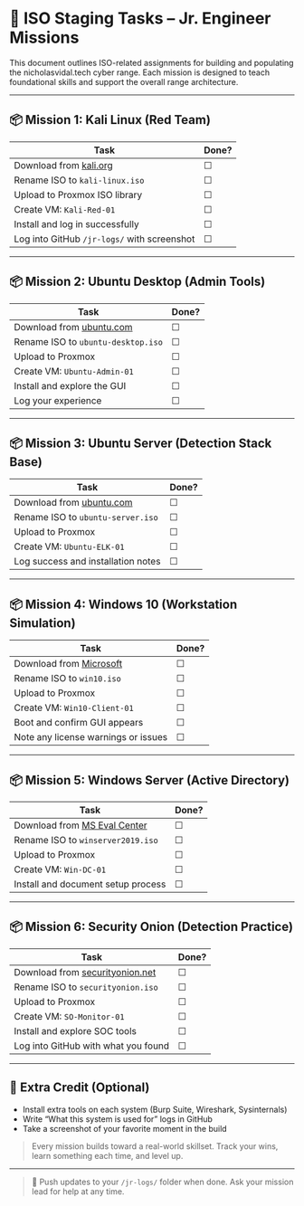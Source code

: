 # 🎯 ISO Staging Tasks – Jr. Engineer Missions

This document outlines ISO-related assignments for building and populating the nicholasvidal.tech cyber range. Each mission is designed to teach foundational skills and support the overall range architecture.

---

## 📦 Mission 1: Kali Linux (Red Team)

| Task | Done? |
|------|-------|
| Download from [kali.org](https://www.kali.org/get-kali/) | ☐ |
| Rename ISO to `kali-linux.iso` | ☐ |
| Upload to Proxmox ISO library | ☐ |
| Create VM: `Kali-Red-01` | ☐ |
| Install and log in successfully | ☐ |
| Log into GitHub `/jr-logs/` with screenshot | ☐ |

---

## 📦 Mission 2: Ubuntu Desktop (Admin Tools)

| Task | Done? |
|------|-------|
| Download from [ubuntu.com](https://ubuntu.com/download/desktop) | ☐ |
| Rename ISO to `ubuntu-desktop.iso` | ☐ |
| Upload to Proxmox | ☐ |
| Create VM: `Ubuntu-Admin-01` | ☐ |
| Install and explore the GUI | ☐ |
| Log your experience | ☐ |

---

## 📦 Mission 3: Ubuntu Server (Detection Stack Base)

| Task | Done? |
|------|-------|
| Download from [ubuntu.com](https://ubuntu.com/download/server) | ☐ |
| Rename ISO to `ubuntu-server.iso` | ☐ |
| Upload to Proxmox | ☐ |
| Create VM: `Ubuntu-ELK-01` | ☐ |
| Log success and installation notes | ☐ |

---

## 📦 Mission 4: Windows 10 (Workstation Simulation)

| Task | Done? |
|------|-------|
| Download from [Microsoft](https://www.microsoft.com/software-download/windows10ISO) | ☐ |
| Rename ISO to `win10.iso` | ☐ |
| Upload to Proxmox | ☐ |
| Create VM: `Win10-Client-01` | ☐ |
| Boot and confirm GUI appears | ☐ |
| Note any license warnings or issues | ☐ |

---

## 📦 Mission 5: Windows Server (Active Directory)

| Task | Done? |
|------|-------|
| Download from [MS Eval Center](https://www.microsoft.com/en-us/evalcenter/) | ☐ |
| Rename ISO to `winserver2019.iso` | ☐ |
| Upload to Proxmox | ☐ |
| Create VM: `Win-DC-01` | ☐ |
| Install and document setup process | ☐ |

---

## 📦 Mission 6: Security Onion (Detection Practice)

| Task | Done? |
|------|-------|
| Download from [securityonion.net](https://securityonion.net/download) | ☐ |
| Rename ISO to `securityonion.iso` | ☐ |
| Upload to Proxmox | ☐ |
| Create VM: `SO-Monitor-01` | ☐ |
| Install and explore SOC tools | ☐ |
| Log into GitHub with what you found | ☐ |

---

## 🧠 Extra Credit (Optional)

- Install extra tools on each system (Burp Suite, Wireshark, Sysinternals)
- Write “What this system is used for” logs in GitHub
- Take a screenshot of your favorite moment in the build

> Every mission builds toward a real-world skillset. Track your wins, learn something each time, and level up.

---

> 🔗 Push updates to your `/jr-logs/` folder when done. Ask your mission lead for help at any time.

